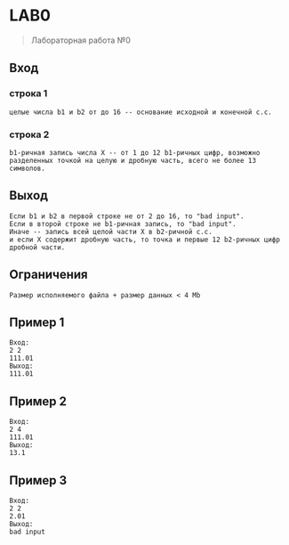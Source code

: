 # LAB0
> Лабораторная работа №0
## Вход
### строка 1
```
целые числа b1 и b2 от до 16 -- основание исходной и конечной с.с.
```
### строка 2
```
b1-ричная запись числа X -- от 1 до 12 b1-ричных цифр, возможно разделенных точкой на целую и дробную часть, всего не более 13 символов.
```
## Выход
```
Если b1 и b2 в первой строке не от 2 до 16, то "bad input".
Если в второй строке не b1-ричная запись, то "bad input".
Иначе -- запись всей целой части X в b2-ричной с.с.
и если X содержит дробную часть, то точка и первые 12 b2-ричных цифр дробной части.
```
## Ограничения
```
Размер исполняемого файла + размер данных < 4 Mb
```
## Пример 1
```
Вход:
2 2
111.01
Выход:
111.01
```
## Пример 2
```
Вход:
2 4
111.01
Выход:
13.1
```
## Пример 3
```
Вход:
2 2
2.01
Выход:
bad input
```

